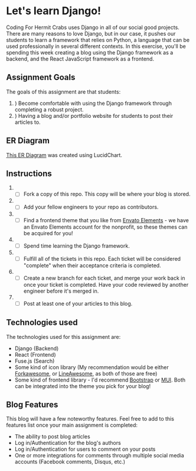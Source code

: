 # Let's learn Django!
Coding For Hermit Crabs uses Django in all of our social good projects. There are many reasons to love Django, but in our case, it pushes our students to learn a framework that relies on Python, a language that can be used professionally in several different contexts. In this exercise, you'll be spending this week creating a blog using the Django framework as a backend, and the React JavaScript framework as a frontend.

## Assignment Goals
The goals of this assignment are that students:

 1. ) Become comfortable with using the Django framework through completing a robust project.
 2. ) Having a blog and/or portfolio website for students to post their articles to.

## ER Diagram
[This ER Diagram](https://lucid.app/lucidchart/3a94fbd8-e957-43d8-9475-21e9fdc6d6d2/edit?viewport_loc=-291%2C81%2C2357%2C1311%2C0_0&invitationId=inv_ab4022ae-ddd5-4bd8-a023-044ab3ae6481) was created using LucidChart.

## Instructions
 1. - [ ] Fork a copy of this repo. This copy will be where your blog is stored.
 2. - [ ] Add your fellow engineers to your repo as contributors.
 3. - [ ] Find a frontend theme that you like from [Envato Elements](https://elements.envato.com/web-templates/site-templates) - we have an Envato Elements account for the nonprofit, so these themes can be acquired for you!
 4. - [ ] Spend time learning the Django framework.
 5. - [ ] Fulfill all of the tickets in this repo. Each ticket will be considered "complete" when their acceptance criteria is completed.
 6. - [ ] Create a new branch for each ticket, and merge your work back in once your ticket is completed. Have your code reviewed by another engineer before it's merged in.
 7. - [ ] Post at least one of your articles to this blog.

## Technologies used
The technologies used for this assignment are:
- Django (Backend)
- React (Frontend)
- Fuse.js (Search)
- Some kind of icon library (My recommendation would be either [Forkawesome](https://forkaweso.me/Fork-Awesome/), or [LineAwesome](https://icons8.com/line-awesome), as both of those are free)
- Some kind of frontend library - I'd recommend [Bootstrap](https://getbootstrap.com) or [MUI](https://mui.com). Both can be integrated into the theme you pick for your blog!

## Blog Features
This blog will have a few noteworthy features. Feel free to add to this features list once your main assignment is completed:

 - The ability to post blog articles
 - Log in/Authentication for the blog's authors
 - Log in/Authentication for users to comment on your posts
 - One or more integrations for comments through multiple social media accounts (Facebook comments, Disqus, etc.)

